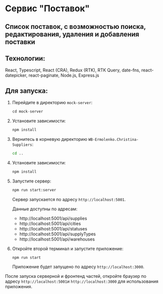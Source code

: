 # Cервис "Поставок"

## Список поставок, с возможностью поиска, редактирования, удаления и добавления поставки

## Технологии:

React, Typescript, React (CRA), Redux (RTK), RTK Query, date-fns, react-datepicker, react-paginate, Node.js, Express.js

## Для запуска:

1. Перейдите в директорию `mock-server`:

   ```s
   cd mock-server
   ```

2. Установите зависимости:

   ```sh
   npm install
   ```

3. Вернитесь в корневую директорию `WB-Ermolenko.Christina-Suppliers`:

   ```sh
   cd ..
   ```

4. Установите зависимости:

   ```sh
   npm install
   ```

5. Запустите сервер:

   ```sh
   npm run start:server
   ```

   Сервер запускается по адресу `http://localhost:5001`.

   Данные доступны по адресам:

   - http://localhost:5001/api/supplies
   - http://localhost:5001/api/cities
   - http://localhost:5001/api/statuses
   - http://localhost:5001/api/supplyTypes
   - http://localhost:5001/api/warehouses

6. Откройте второй терминал и запустите приложение:

   ```sh
   npm run start
   ```

   Приложение будет запущено по адресу `http://localhost:3000`.

После запуска серверной и фронтенд частей, откройте браузер по адресу `http://localhost:5001`и `http://localhost:3000` для использования приложения.
